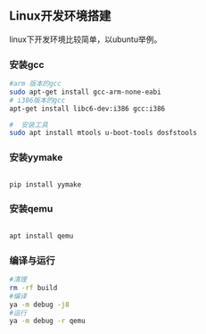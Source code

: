 ## Linux开发环境搭建

linux下开发环境比较简单，以ubuntu举例。

### 安装gcc

```bash
#arm 版本的gcc
sudo apt-get install gcc-arm-none-eabi
# i386版本的gcc
apt-get install libc6-dev:i386 gcc:i386

#  安装工具
sudo apt install mtools u-boot-tools dosfstools

```


### 安装yymake

```bash

pip install yymake

```

### 安装qemu

```bash

apt install qemu

```

### 编译与运行

```bash
#清理
rm -rf build
#编译
ya -m debug -j8
#运行
ya -m debug -r qemu
```

